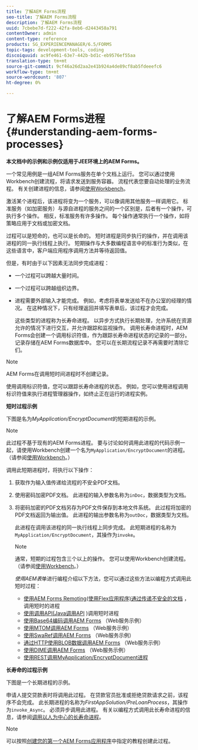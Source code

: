 ```yaml
---
title: 了解AEM Forms流程
seo-title: 了解AEM Forms流程
description: 了解AEM Forms流程
uuid: 7cbebe7d-f222-42fa-8eb6-d2443458a791
contentOwner: admin
content-type: reference
products: SG_EXPERIENCEMANAGER/6.5/FORMS
topic-tags: development-tools, coding
discoiquuid: ac9fe461-63e7-442b-bd1c-eb9576ef55aa
translation-type: tm+mt
source-git-commit: 9cf46a26d2aa2e41b924a4de89cf8ab5fdeeefc6
workflow-type: tm+mt
source-wordcount: '807'
ht-degree: 0%

---
```



# 了解AEM Forms进程{#understanding-aem-forms-processes}

**本文档中的示例和示例仅适用于JEE环境上的AEM Forms。**

一个常见用例是一组AEM Forms服务在单个文档上运行。 您可以通过使用Workbench创建流程，将请求发送到服务容器。 流程代表您要自动处理的业务流程。 有关创建进程的信息，请参阅[使用Workbench](https://www.adobe.com/go/learn_aemforms_workbench_63)。

激活某个进程后，该进程将变为一个服务，可以像调用其他服务一样调用它。 标准服务（如加密服务）与源自进程的服务之间的一个区别是，后者有一个操作，可执行多个操作。 相反，标准服务有许多操作。 每个操作通常执行一个操作，如将策略应用于文档或加密文档。

过程可以是短命的，也可以是长命的。 短时进程是同步执行的操作，并在调用该进程的同一执行线程上执行。 短期操作与大多数编程语言中的标准行为类似，在这些语言中，客户端应用程序调用方法并等待返回值。

但是，有时由于以下因素无法同步完成进程：

* 一个过程可以跨越大量时间。
* 一个过程可以跨越组织边界。
* 进程需要外部输入才能完成。 例如，考虑将表单发送给不在办公室的经理的情况。 在这种情况下，只有经理返回并填写表单后，该过程才会完成。

   这些类型的进程称为长寿命进程。 以异步方式执行长期处理，允许系统在资源允许的情况下进行交互，并允许跟踪和监视操作。 调用长寿命进程时，AEM Forms会创建一个调用标识符值，作为跟踪长寿命进程状态的记录的一部分。 记录存储在AEM Forms数据库中。 您可以在长期流程记录不再需要时清除它们。

>[!NOTE]
>
>AEM Forms在调用短时间进程时不创建记录。

使用调用标识符值，您可以跟踪长寿命进程的状态。 例如，您可以使用进程调用标识符值来执行进程管理器操作，如终止正在运行的进程实例。

**短时过程示例**

下图是名为&#x200B;*MyApplication/EncryptDocument*&#x200B;的短期进程的示例。

>[!NOTE]
>
>此过程不基于现有的AEM Forms进程。 要与讨论如何调用此进程的代码示例一起，请使用Workbench创建一个名为`MyApplication/EncryptDocument`的进程。 （请参阅[使用Workbench](https://www.adobe.com/go/learn_aemforms_workbench_63)。）

调用此短期进程时，将执行以下操作：

1. 获取作为输入值传递给流程的不安全PDF文档。
1. 使用密码加密PDF文档。 此进程的输入参数名称为`inDoc`，数据类型为文档。
1. 将密码加密的PDF文档另存为PDF文件保存到本地文件系统。 此过程将加密的PDF文档返回为输出值。 此进程的输出参数名称为`outDoc`，数据类型为文档。

   此进程在调用该进程的同一执行线程上同步完成。 此短期进程的名称为`MyApplication/EncryptDocument`，其操作为`invoke`。

   >[!NOTE]
   >
   >通常，短期的过程包含三个以上的操作。 您可以使用Workbench创建流程。 （请参阅[使用Workbench](https://www.adobe.com/go/learn_aemforms_workbench_63)。）

   *使用AEM表*&#x200B;单进行编程介绍以下方法，您可以通过这些方法以编程方式调用此短时过程：

   * [使用AEM Forms Remoting(使用Flex应用程序)通过传递不安全的文档](/help/forms/developing/invoking-aem-forms-using-remoting.md#invoking-a-short-lived-process-by-passing-an-unsecure-document-using-remoting) ，调用短时的进程
   * [使用调用API(Java调用API](/help/forms/developing/invoking-aem-forms-using-java.md#invoking-a-short-lived-process-using-the-invocation-api) )调用短时进程
   * [使用Base64编码调用AEM Forms](/help/forms/developing/invoking-aem-forms-using-web.md#invoking-aem-forms-using-base64-encoding) （Web服务示例）
   * [使用MTOM调用AEM Forms](/help/forms/developing/invoking-aem-forms-using-web.md#invoking-aem-forms-using-mtom) （Web服务示例）
   * [使用SwaRef调用AEM Forms](/help/forms/developing/invoking-aem-forms-using-web.md#invoking-aem-forms-using-swaref) （Web服务示例）
   * [通过HTTP使用BLOB数据调用AEM Forms](/help/forms/developing/invoking-aem-forms-using-web.md#invoking-aem-forms-using-blob-data-over-http) （Web服务示例）
   * [使用DIME调用AEM Forms](/help/forms/developing/invoking-aem-forms-using-web.md#invoking-aem-forms-using-dime) （Web服务示例）
   * [使用REST调用MyApplication/EncryptDocument进程](/help/forms/developing/invoking-aem-forms-using-rest.md)

**长寿命的过程示例**

下图是一个长期进程的示例。

申请人提交贷款表时将调用此过程。 在贷款官员批准或拒绝贷款请求之前，该程序不会完成。 此长期进程的名称为&#x200B;*FirstAppSolution/PreLoanProcess*，其操作为`invoke_Async`。 必须异步调用此进程。 有关以编程方式调用此长寿命进程的信息，请参阅[调用以人为中心的长寿命进程](/help/forms/developing/invoking-human-centric-long-lived.md#invoking-human-centric-long-lived-processes)。

>[!NOTE]
>
>可以按照[创建您的第一个AEM Forms应用程序](https://www.adobe.com/go/learn_aemforms_firstapp_ds_63)中指定的教程创建此过程。